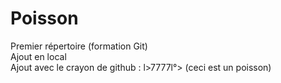 # Poisson
Premier répertoire (formation Git)<br>
Ajout en local<br>
Ajout avec le crayon de github : l>7777l°> (ceci est un poisson)<br>
